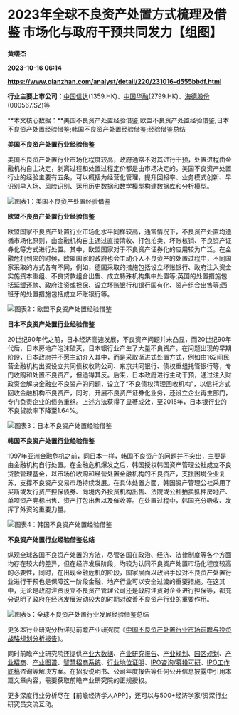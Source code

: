 # 2023年全球不良资产处置方式梳理及借鉴 市场化与政府干预共同发力【组图】
**黄缨杰**

**2023-10-16 06:14**

**https://www.qianzhan.com/analyst/detail/220/231016-d555bbdf.html**

**行业主要上市公司：**[中国信达](https://stock.qianzhan.com/hk/zhengquan_01359.HK.html)(1359.HK)、[中国华融](https://stock.qianzhan.com/hk/zhengquan_02799.HK.html)(2799.HK)、[海德股份](https://stock.qianzhan.com/hs/zhengquan_000567.SZ.html)(000567.SZ)等

**本文核心数据：**美国不良资产处置经验借鉴;欧盟不良资产处置经验借鉴;日本不良资产处置经验借鉴;韩国不良资产处置经验借鉴;经验借鉴总结

**美国不良资产处置行业经验借鉴**

美国不良资产处置行业市场化程度较高，政府通常不对其进行干预，处置进程由金融机构自主决定，剥离过程和处置过程定价都是由市场决定的。美国不良资产处置行业的经验主要有五条，可以概括为经营化管理，提升回报率、业务模式创新、早识别早入场、风险识别、运用历史数据和数学模型构建数据库和分析模型。

![图表1：美国不良资产处置经验借鉴](https://img3.qianzhan.com/news/202310/16/20231016-19bb13af43ee5e3a.png)

**欧盟不良资产处置行业经验借鉴**

欧盟国家不良资产处置行业市场化水平同样较高，通常情况下，不良资产处置均遵循市场化原则，由金融机构自主通过直接清收、打包拍卖、坏账核销、不良资产证券化等方式进行处置。其中，欧盟国家对于不良资产证券化的应用较为广泛。在金融危机到来的时候，欧盟国家的政府也会主动介入不良资产的处置过程中，不同国家采取的方式各有不同，例如，德国采取的措施包括设立坏账银行、政府注入资金实施资本重组、不良贷款组合出售、成立特殊机构集中处置等;英国的处置措施包括延缓还款、政府注资或担保、设立坏账银行和银行国有化、资产组合出售等;西班牙的处置措施包括成立坏账银行等。

![图表2：欧盟不良资产处置经验借鉴](https://img3.qianzhan.com/news/202310/16/20231016-ce411f72f85f089d.png)

**日本不良资产处置行业经验借鉴**

20世纪90年代之前，日本经济高速发展，不良资产问题并未凸显，而20世纪90年代后，日本房地产泡沫破灭，日本银行业产生了大量不良资产。在问题出现的早期阶段，日本政府并不愿主动介入其中，而是采取渐进式处置方式，例如由162间民营金融机构出资设立共同债权收购公司、东京共同银行、债权重组托管银行等，专门收购和处置不良资产，但适得其反。后来，日本政府进行主动干预，通过注入财政资金解决金融业不良资产的问题，设立了“不良债权清理回收机构”，以信托方式回收金融机构不良资产，同时，开展不良资产证券化业务，还设立企业再生部门，专门负责企业的债务重组。上述方法获得了显著成效，至2015年，日本银行业的不良贷款率下降至1.64%。

![图表3：日本不良资产处置经验借鉴](https://img3.qianzhan.com/news/202310/16/20231016-18072f5d0583a4ea.png)

**韩国不良资产处置行业经验借鉴**

1997年[亚洲金融](https://stock.qianzhan.com/hk/zhengquan_00662.HK.html)危机之前，同日本一样，韩国不良资产的问题并不突出，主要是由金融机构自行处置。在金融危机爆发之后，韩国授权韩国资产管理公社成立不良贷款管理基金，以市场价收购和经营处置金融机构的不良资产，支援困境企业复苏，支撑不良资产交易市场持续发展。在具体处置方面，韩国资产管理公社采用了买断或发行资产担保债券、向境内外投资机构出售、法院或公社拍卖抵押房地产、单项资产竞标出售、资产打包出售以及催收等。在处置过程中，韩国充分吸收、发挥了外资的重要力量。

![图表4：韩国不良资产处置经验借鉴](https://img3.qianzhan.com/news/202310/16/20231016-42ebd2fc53a98bc5.png)

**不良资产处置行业经验借鉴总结**

纵观全球各国不良资产处置的方法，尽管各国在政治、经济、法律制度等各个方面均存在较大的差异，但在经济发展阶段，均较为认同不良资产处置市场化程度较高的必要性，同时，在出现金融危机的阶段，国家层面以政治手段对不良资产处置行业进行干预也是保障这一阶段金融、地产行业可以安全过渡的重要措施。在这其中，无论是政府注资设立不良资产管理公司还是政府注资对企业进行担保等，都充分说明了政府在经济发展波动较大的时期对改善不良资产行业的重要作用。

![图表5：全球不良资产处置行业发展经验借鉴总结](https://img3.qianzhan.com/news/202310/16/20231016-6400b86af7547e04.png)

更多本行业研究分析详见前瞻产业研究院《[中国不良资产处置行业市场前瞻与投资战略规划分析报告](https://bg.qianzhan.com/report/detail/ecefc62368244d84.html)》。

同时前瞻产业研究院还提供[产业大数据](https://d.qianzhan.com/)、[产业研究报告](https://bg.qianzhan.com/report/hotlist/)、[产业规划](https://f.qianzhan.com/chanyeguihua2/)、[园区规划](https://f.qianzhan.com/yuanqu/)、[产业招商](https://f.qianzhan.com/chanyezhaoshang/)、[产业图谱](https://bg.qianzhan.com/report/lianglian/)、[智慧招商系统](https://z.qianzhan.com/)、[行业地位证明](https://bg.qianzhan.com/report/qyppcs)、[IPO咨询/募投可研](https://ipo.qianzhan.com/mutou/)、[IPO工作底稿](https://ipo.qianzhan.com/digao/)咨询等解决方案。在招股说明书、公司年度报告等任何公开信息披露中引用本篇文章内容，需要获取前瞻产业研究院的正规授权。

更多深度行业分析尽在【前瞻经济学人APP】，还可以与500+经济学家/资深行业研究员交流互动。
